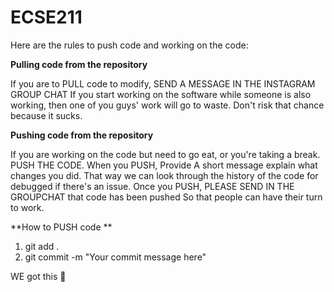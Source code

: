 # ECSE211
Here are the rules to push code and working on the code:

****Pulling code from the repository****

If you are to PULL code to modify, SEND A MESSAGE IN THE INSTAGRAM GROUP CHAT 
If you start working on the software while someone is also working, then one of you guys' work will go to waste. 
Don't risk that chance because it sucks.


****Pushing code from the repository****

If you are working on the code but need to go eat, or you're taking a break. PUSH THE CODE.
When you PUSH, Provide A short message explain what changes you did. That way we can look through the history of the code for debugged if there's an issue.
Once you PUSH, PLEASE SEND IN THE GROUPCHAT that code has been pushed So that people can have their turn to work.



**How to PUSH code **
1) git add .
2) git commit -m "Your commit message here"


WE got this 💪


